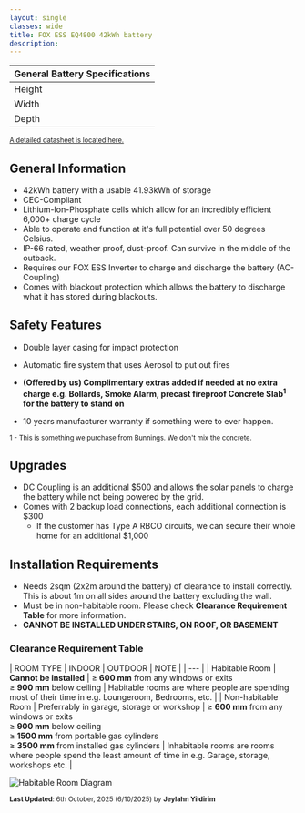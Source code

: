 ```yaml
---
layout: single
classes: wide
title: FOX ESS EQ4800 42kWh battery
description: 
---
```


| General Battery Specifications |
| --- |
| Height | 1352 mm (~1.4m) |
| Width | 570 mm (~60cm) |
| Depth | 380 mm (~40cm) |

<sup>[A detailed datasheet is located here.](https://www.fox-ess.com/wp-content/uploads/2024/12/EN-EQ4800-Datasheet-V1.2-20241111.pdf)</sup>

## General Information
- 42kWh battery with a usable 41.93kWh of storage
- CEC-Compliant
- Lithium-Ion-Phosphate cells which allow for an incredibly efficient 6,000+ charge cycle
- Able to operate and function at it's full potential over 50 degrees Celsius.
- IP-66 rated, weather proof, dust-proof. Can survive in the middle of the outback.
- Requires our FOX ESS Inverter to charge and discharge the battery (AC-Coupling)
- Comes with blackout protection which allows the battery to discharge what it has stored during blackouts.

## Safety Features
- Double layer casing for impact protection

- Automatic fire system that uses Aerosol to put out fires

- **(Offered by us) Complimentary extras added if needed at no extra charge e.g. Bollards, Smoke Alarm, precast fireproof Concrete Slab<sup>1</sup> for the battery to stand on**

- 10 years manufacturer warranty if something were to ever happen.

<sup>1 - This is something we purchase from Bunnings. We don't mix the concrete.</sup>

## Upgrades

- DC Coupling is an additional $500 and allows the solar panels to charge the battery while not being powered by the grid.
- Comes with 2 backup load connections, each additional connection is $300
  - If the customer has Type A RBCO circuits, we can secure their whole home for an additional $1,000

## Installation Requirements
- Needs 2sqm (2x2m around the battery) of clearance to install correctly. This is about 1m on all sides around the battery excluding the wall.
- Must be in non-habitable room. Please check **Clearance Requirement Table** for more information.
- **CANNOT BE INSTALLED UNDER STAIRS, ON ROOF, OR BASEMENT**

### Clearance Requirement Table

| ROOM TYPE | INDOOR | OUTDOOR | NOTE |
| --- |
| Habitable Room | **Cannot be installed** | ≥ **600 mm** from any windows or exits<br> ≥ **900 mm** below ceiling | Habitable rooms are where people are spending most of their time in e.g. Loungeroom, Bedrooms, etc. |
| Non-habitable Room | Preferrably in garage, storage or workshop | ≥ **600 mm** from any windows or exits<br> ≥ **900 mm** below ceiling<br> ≥ **1500 mm** from portable gas cylinders<br> ≥ **3500 mm** from installed gas cylinders | Inhabitable rooms are rooms where people spend the least amount of time in e.g. Garage, storage, workshops etc. |

<img src="https://aussiesolarbatteriesdatabase.github.io/aussiesolarbatteriesdatabase/assets/images/habitableroom.png" alt="Habitable Room Diagram">

<sup>**Last Updated**: 6th October, 2025 (6/10/2025) by **Jeylahn Yildirim**</sup>
